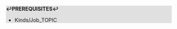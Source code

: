 <div style="margin:2em; background-color: #e0e0e0;">

<strong>↩PREREQUISITES↩</strong>

 * Kinds/Job_TOPIC

</div>


